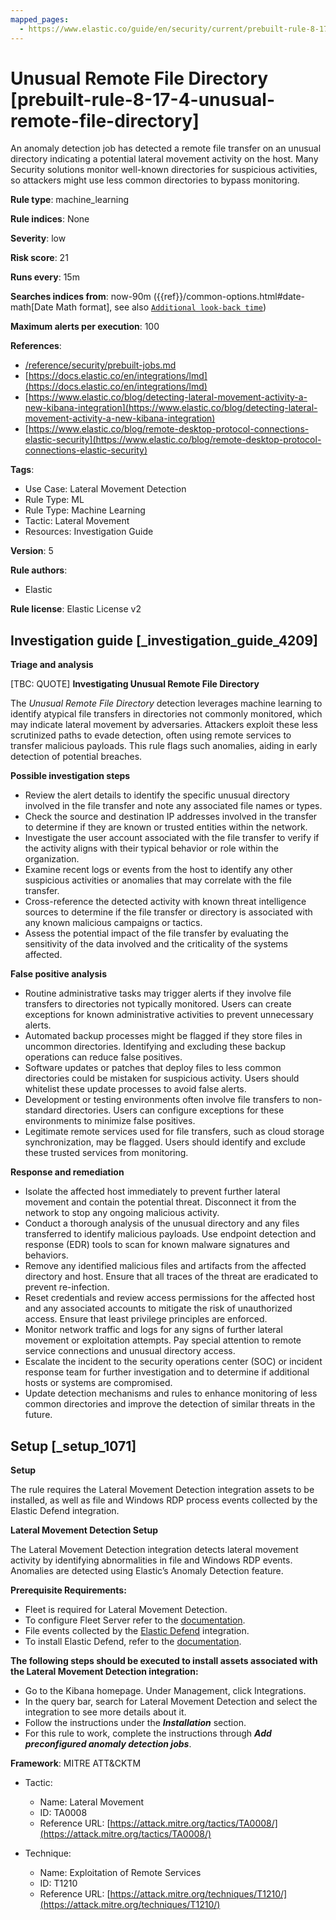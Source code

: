 ```yaml
---
mapped_pages:
  - https://www.elastic.co/guide/en/security/current/prebuilt-rule-8-17-4-unusual-remote-file-directory.html
---
```


# Unusual Remote File Directory [prebuilt-rule-8-17-4-unusual-remote-file-directory]

An anomaly detection job has detected a remote file transfer on an unusual directory indicating a potential lateral movement activity on the host. Many Security solutions monitor well-known directories for suspicious activities, so attackers might use less common directories to bypass monitoring.

**Rule type**: machine_learning

**Rule indices**: None

**Severity**: low

**Risk score**: 21

**Runs every**: 15m

**Searches indices from**: now-90m ({{ref}}/common-options.html#date-math[Date Math format], see also [`Additional look-back time`](docs-content://solutions/security/detect-and-alert/create-detection-rule.md#rule-schedule))

**Maximum alerts per execution**: 100

**References**:

* [/reference/security/prebuilt-jobs.md](/reference/prebuilt-jobs.md)
* [https://docs.elastic.co/en/integrations/lmd](https://docs.elastic.co/en/integrations/lmd)
* [https://www.elastic.co/blog/detecting-lateral-movement-activity-a-new-kibana-integration](https://www.elastic.co/blog/detecting-lateral-movement-activity-a-new-kibana-integration)
* [https://www.elastic.co/blog/remote-desktop-protocol-connections-elastic-security](https://www.elastic.co/blog/remote-desktop-protocol-connections-elastic-security)

**Tags**:

* Use Case: Lateral Movement Detection
* Rule Type: ML
* Rule Type: Machine Learning
* Tactic: Lateral Movement
* Resources: Investigation Guide

**Version**: 5

**Rule authors**:

* Elastic

**Rule license**: Elastic License v2

## Investigation guide [_investigation_guide_4209]

**Triage and analysis**

[TBC: QUOTE]
**Investigating Unusual Remote File Directory**

The *Unusual Remote File Directory* detection leverages machine learning to identify atypical file transfers in directories not commonly monitored, which may indicate lateral movement by adversaries. Attackers exploit these less scrutinized paths to evade detection, often using remote services to transfer malicious payloads. This rule flags such anomalies, aiding in early detection of potential breaches.

**Possible investigation steps**

* Review the alert details to identify the specific unusual directory involved in the file transfer and note any associated file names or types.
* Check the source and destination IP addresses involved in the transfer to determine if they are known or trusted entities within the network.
* Investigate the user account associated with the file transfer to verify if the activity aligns with their typical behavior or role within the organization.
* Examine recent logs or events from the host to identify any other suspicious activities or anomalies that may correlate with the file transfer.
* Cross-reference the detected activity with known threat intelligence sources to determine if the file transfer or directory is associated with any known malicious campaigns or tactics.
* Assess the potential impact of the file transfer by evaluating the sensitivity of the data involved and the criticality of the systems affected.

**False positive analysis**

* Routine administrative tasks may trigger alerts if they involve file transfers to directories not typically monitored. Users can create exceptions for known administrative activities to prevent unnecessary alerts.
* Automated backup processes might be flagged if they store files in uncommon directories. Identifying and excluding these backup operations can reduce false positives.
* Software updates or patches that deploy files to less common directories could be mistaken for suspicious activity. Users should whitelist these update processes to avoid false alerts.
* Development or testing environments often involve file transfers to non-standard directories. Users can configure exceptions for these environments to minimize false positives.
* Legitimate remote services used for file transfers, such as cloud storage synchronization, may be flagged. Users should identify and exclude these trusted services from monitoring.

**Response and remediation**

* Isolate the affected host immediately to prevent further lateral movement and contain the potential threat. Disconnect it from the network to stop any ongoing malicious activity.
* Conduct a thorough analysis of the unusual directory and any files transferred to identify malicious payloads. Use endpoint detection and response (EDR) tools to scan for known malware signatures and behaviors.
* Remove any identified malicious files and artifacts from the affected directory and host. Ensure that all traces of the threat are eradicated to prevent re-infection.
* Reset credentials and review access permissions for the affected host and any associated accounts to mitigate the risk of unauthorized access. Ensure that least privilege principles are enforced.
* Monitor network traffic and logs for any signs of further lateral movement or exploitation attempts. Pay special attention to remote service connections and unusual directory access.
* Escalate the incident to the security operations center (SOC) or incident response team for further investigation and to determine if additional hosts or systems are compromised.
* Update detection mechanisms and rules to enhance monitoring of less common directories and improve the detection of similar threats in the future.


## Setup [_setup_1071]

**Setup**

The rule requires the Lateral Movement Detection integration assets to be installed, as well as file and Windows RDP process events collected by the Elastic Defend integration.

**Lateral Movement Detection Setup**

The Lateral Movement Detection integration detects lateral movement activity by identifying abnormalities in file and Windows RDP events. Anomalies are detected using Elastic’s Anomaly Detection feature.

**Prerequisite Requirements:**

* Fleet is required for Lateral Movement Detection.
* To configure Fleet Server refer to the [documentation](docs-content://reference/ingestion-tools/fleet/fleet-server.md).
* File events collected by the [Elastic Defend](https://docs.elastic.co/en/integrations/endpoint) integration.
* To install Elastic Defend, refer to the [documentation](docs-content://solutions/security/configure-elastic-defend/install-elastic-defend.md).

**The following steps should be executed to install assets associated with the Lateral Movement Detection integration:**

* Go to the Kibana homepage. Under Management, click Integrations.
* In the query bar, search for Lateral Movement Detection and select the integration to see more details about it.
* Follow the instructions under the ***Installation*** section.
* For this rule to work, complete the instructions through ***Add preconfigured anomaly detection jobs***.

**Framework**: MITRE ATT&CKTM

* Tactic:

    * Name: Lateral Movement
    * ID: TA0008
    * Reference URL: [https://attack.mitre.org/tactics/TA0008/](https://attack.mitre.org/tactics/TA0008/)

* Technique:

    * Name: Exploitation of Remote Services
    * ID: T1210
    * Reference URL: [https://attack.mitre.org/techniques/T1210/](https://attack.mitre.org/techniques/T1210/)



